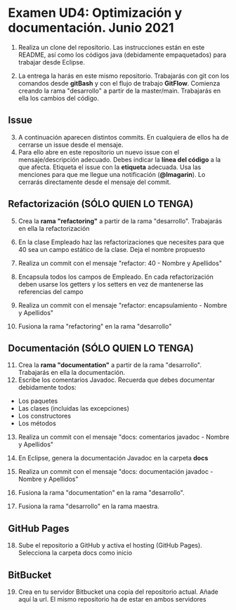 # Examen UD4: Optimización y documentación. Junio 2021
1.  Realiza un clone del repositorio. Las instrucciones están en este README, así como los códigos java (debidamente empaquetados) para trabajar desde Eclipse.  
   
2.  La entrega la harás en este mismo repositorio. Trabajarás con git con los comandos desde **gitBash** y con el flujo de trabajo **GitFlow**. Comienza creando la rama "desarrollo" a partir de la master/main. Trabajarás en ella los cambios del código.


## Issue
3. A continuación aparecen distintos commits. En cualquiera de ellos ha de cerrarse un issue desde el mensaje. 
4. Para ello abre en este repositorio un nuevo issue con el mensaje/descripción adecuado. Debes indicar la **línea del código** a la que afecta. Etiqueta el issue con la **etiqueta** adecuada. Usa las menciones para que me llegue una notificación (**@lmagarin**). Lo cerrarás directamente desde el mensaje del commit.

## Refactorización (SÓLO QUIEN LO TENGA)
5. Crea la **rama "refactoring"** a partir de la rama "desarrollo". Trabajarás en ella la refactorización
6. En la clase Empleado haz las refactorizaciones que necesites para que 40 sea un campo estático de la clase. Deja el nombre propuesto

7. Realiza un commit con el mensaje "refactor: 40 - Nombre y Apellidos" 

8. Encapsula todos los campos de Empleado. En cada refactorización deben usarse los getters y los setters en vez de mantenerse las referencias del campo

9. Realiza un commit con el mensaje "refactor: encapsulamiento - Nombre y Apellidos"
10. Fusiona la rama "refactoring" en la rama "desarrollo" 

## Documentación (SÓLO QUIEN LO TENGA)
11. Crea la **rama "documentation"** a partir de la rama "desarrollo". Trabajarás en ella la documentación.
12. Escribe los comentarios Javadoc. Recuerda que debes documentar debidamente todos:

- Los paquetes 
- Las clases (incluidas las excepciones)
- Los constructores
- Los métodos
 
13. Realiza un commit con el mensaje "docs: comentarios javadoc - Nombre y Apellidos" 

12. En Eclipse, genera la documentación Javadoc en la carpeta **docs**

12. Realiza un commit con el mensaje "docs: documentación javadoc - Nombre y Apellidos" 

12. Fusiona la rama "documentation" en la rama "desarrollo". 

12. Fusiona la rama "desarrollo" en la rama maestra. 

## GitHub Pages

18. Sube el repositorio a GitHub y activa el hosting (GitHub Pages). Selecciona la carpeta docs como inicio

## BitBucket

19. Crea en tu servidor Bitbucket una copia del repositorio actual. Añade aquí la url. El mismo repositorio ha de estar en ambos servidores 
